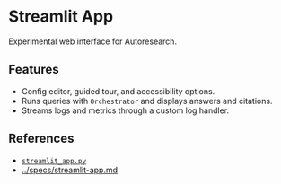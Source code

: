 # Streamlit App

Experimental web interface for Autoresearch.

## Features
- Config editor, guided tour, and accessibility options.
- Runs queries with `Orchestrator` and displays answers and citations.
- Streams logs and metrics through a custom log handler.

## References
- [`streamlit_app.py`](../../src/autoresearch/streamlit_app.py)
- [../specs/streamlit-app.md](../specs/streamlit-app.md)
